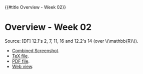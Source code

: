 {{#title Overview - Week 02}}

# Overview - Week 02

Source: [DF] 12.1's 2, 7, 11, 16 and 12.2's 14 (over \\(\mathbb{R}\\)).

* [Combined Screenshot](https://zebraalgebra.github.io/AlgebraCourseWebsite/files/png/02.png).
* [TeX file](https://zebraalgebra.github.io/AlgebraCourseWebsite/files/tex/02.tex).
* [PDF file](https://zebraalgebra.github.io/AlgebraCourseWebsite/files/pdf/02.pdf).
* [Web view](./qtns.md).